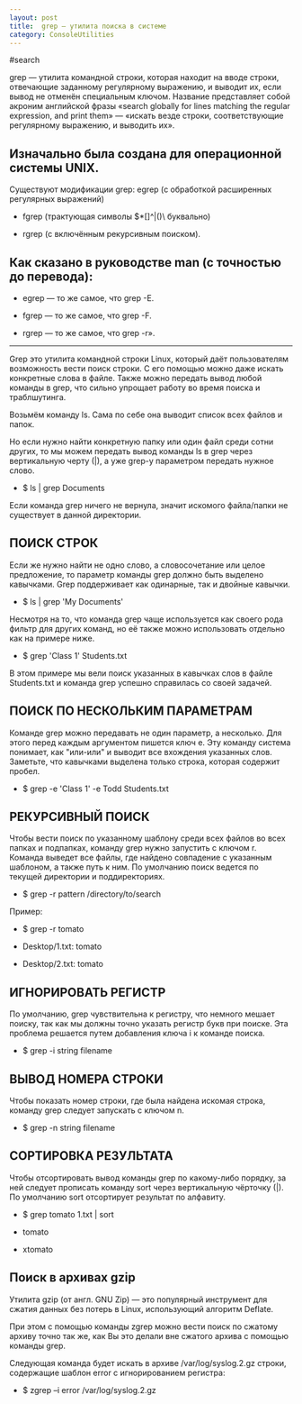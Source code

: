 ```yaml
---
layout: post
title:  grep — утилита поиска в системе
category: ConsoleUtilities
---
```


#search

grep — утилита командной строки, которая находит на вводе строки, отвечающие заданному регулярному выражению, и выводит их, если вывод не отменён специальным ключом. Название представляет собой акроним английской фразы «search globally for lines matching the regular expression, and print them» — «искать везде строки, соответствующие регулярному выражению, и выводить их».

## Изначально была создана для операционной системы UNIX.

Существуют модификации grep: egrep (с обработкой расширенных регулярных выражений)

- fgrep (трактующая символы $*[]^|()\ буквально) 

- rgrep (с включённым рекурсивным поиском). 

## Как сказано в руководстве man (с точностью до перевода): 

- egrep — то же самое, что grep -E. 

- fgrep — то же самое, что grep -F. 

- rgrep — то же самое, что grep -r».

---

Grep это утилита командной строки Linux, который даёт пользователям возможность вести поиск строки. С его помощью можно даже искать конкретные слова в файле. Также можно передать вывод любой команды в grep, что сильно упрощает работу во время поиска и траблшутинга.

Возьмём команду ls. Сама по себе она выводит список всех файлов и папок.

Но если нужно найти конкретную папку или один файл среди сотни других, то мы можем передать вывод команды ls в grep через вертикальную черту (|), а уже grep-у параметром передать нужное слово.

- $ ls \| grep Documents

Если команда grep ничего не вернула, значит искомого файла/папки не существует в данной директории.

## ПОИСК СТРОК

Если же нужно найти не одно слово, а словосочетание или целое предложение, то параметр команды grep должно быть выделено кавычками. Grep поддерживает как одинарные, так и двойные кавычки.

- $ ls \| grep 'My Documents'

Несмотря на то, что команда grep чаще используется как своего рода фильтр для других команд, но её также можно использовать отдельно как на примере ниже.

- $ grep 'Class 1' Students.txt

В этом примере мы вели поиск указанных в кавычках слов в файле Students.txt и команда grep успешно справилась со своей задачей.

## ПОИСК ПО НЕСКОЛЬКИМ ПАРАМЕТРАМ

Команде grep можно передавать не один параметр, а несколько. Для этого перед каждым аргументом пишется ключ e. Эту команду система понимает, как "или-или" и выводит все вхождения указанных слов. Заметьте, что кавычками выделена только строка, которая содержит пробел.

- $ grep -e 'Class 1' -e Todd Students.txt

## РЕКУРСИВНЫЙ ПОИСК

Чтобы вести поиск по указанному шаблону среди всех файлов во всех папках и подпапках, команду grep нужно запустить с ключом r. Команда выведет все файлы, где найдено совпадение с указанным шаблоном, а также путь к ним. По умолчанию поиск ведется по текущей директории и поддиректориях.

- $ grep -r pattern /directory/to/search


Пример:

- $ grep -r tomato

- Desktop/1.txt: tomato

- Desktop/2.txt: tomato

## ИГНОРИРОВАТЬ РЕГИСТР

По умолчанию, grep чувствительна к регистру, что немного мешает поиску, так как мы должны точно указать регистр букв при поиске. Эта проблема решается путем добавления ключа i к команде поиска.

- $ grep -i string filename

## ВЫВОД НОМЕРА СТРОКИ

Чтобы показать номер строки, где была найдена искомая строка, команду grep следует запускать с ключом n.

- $ grep -n string filename

## СОРТИРОВКА РЕЗУЛЬТАТА

Чтобы отсортировать вывод команды grep по какому-либо порядку, за ней следует прописать команду sort через вертикальную чёрточку (\|). По умолчанию sort отсортирует результат по алфавиту.

- $ grep tomato 1.txt \| sort

- tomato

- xtomato

## Поиск в архивах gzip

Утилита gzip (от англ. GNU Zip) — это популярный инструмент для сжатия данных без потерь в Linux, использующий алгоритм Deflate.

При этом с помощью команды zgrep можно вести поиск по сжатому архиву точно так же, как Вы это делали вне сжатого архива с помощью команды grep. 

Следующая команда будет искать в архиве /var/log/syslog.2.gz строки, содержащие шаблон error с игнорированием регистра:

- $ zgrep –i error /var/log/syslog.2.gz

